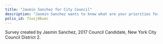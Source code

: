```yaml
---
title: "Jasmin Sanchez for City Council"
description: "Jasmin Sanchez wants to know what are your priorities for improving and protecting the community? Your voice matters. Tell us what you feel. Vote and comment on Talk to NYC."
polis_id: 7zusj8buec
---
```


Survey created by Jasmin Sanchez, 2017 Council Candidate, New York City Council District 2.
